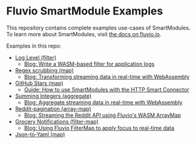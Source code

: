 # Fluvio SmartModule Examples

This repository contains complete examples use-cases of SmartModules.
To learn more about SmartModules, visit [the docs on fluvio.io][1].

[1]: https://fluvio.io/docs/smartmodules/overview

Examples in this repo:

- [Log Level (filter)](./log-level/src/lib.rs)
  - [Blog: Write a WASM-based filter for application logs](https://www.infinyon.com/blog/2021/06/smartstream-filters/)
- [Regex scrubbing (map)](./regex-scrubbing/src/lib.rs)
  - [Blog: Transforming streaming data in real-time with WebAssembly](https://www.infinyon.com/blog/2021/08/smartstream-map-use-cases/)
- [GitHub Stars (map)](./github-stars/src/lib.rs)
  - [Guide: How to use SmartModules with the HTTP Smart Connector](https://fluvio.io/connectors/examples/github)
- [Summing Integers (aggregate)](./summing-integers/src/lib.rs)
  - [Blog: Aggregate streaming data in real-time with WebAssembly](https://www.infinyon.com/blog/2021/08/smartstream-aggregates/)
- [Reddit-pagination (array-map)](./reddit-pagination/src/lib.rs)
  - [Blog: Streaming the Reddit API using Fluvio's WASM ArrayMap](https://www.infinyon.com/blog/2021/10/smartstream-array-map-reddit/)
- [Grocery Notifications (filter-map)](./grocery-notifications/src/lib.rs)
  - [Blog: Using Fluvio FilterMap to apply focus to real-time data](https://www.infinyon.com/blog/2021/11/filter-map/)
- [Json-to-Yaml (map)](./json-to-yaml/src/lib.rs)
